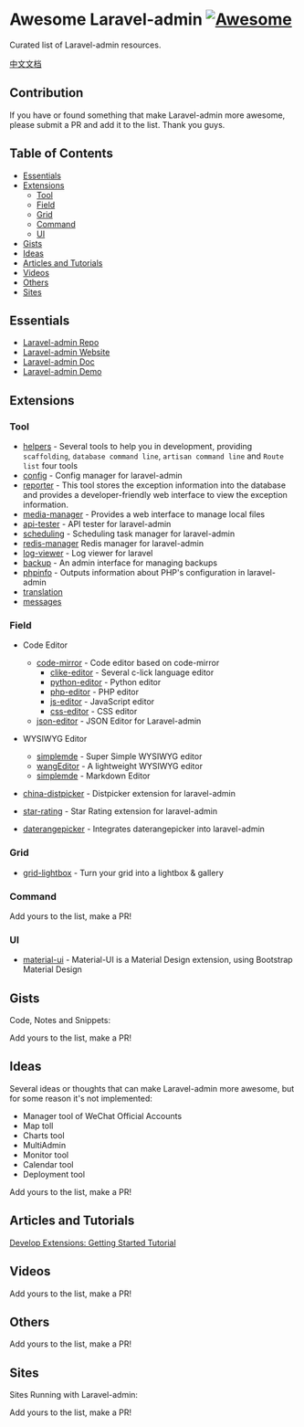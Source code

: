 # Awesome Laravel-admin [![Awesome](https://cdn.rawgit.com/sindresorhus/awesome/d7305f38d29fed78fa85652e3a63e154dd8e8829/media/badge.svg)](https://github.com/sindresorhus/awesome)

Curated list of Laravel-admin resources.

[中文文档](README-CN.md)


## Contribution

If you have or found something that make Laravel-admin more awesome, please submit a PR and add it to the list. Thank you guys.

## Table of Contents

* [Essentials](#essentials)
* [Extensions](#extensions)
    * [Tool](#tool)
    * [Field](#field)
    * [Grid](#grid)
    * [Command](#command)
    * [UI](#ui)
* [Gists](#gists)
* [Ideas](#ideas)
* [Articles and Tutorials](#articles-and-tutorials)
* [Videos](#videos)
* [Others](#others)
* [Sites](#sites)

## Essentials
* [Laravel-admin Repo](https://github.com/z-song/laravel-admin)
* [Laravel-admin Website](http://laravel-admin.org)
* [Laravel-admin Doc](http://laravel-admin.org/docs)
* [Laravel-admin Demo](http://demo.laravel-admin.org)

## Extensions

### Tool

* [helpers](https://github.com/laravel-admin-extensions/helpers) - Several tools to help you in development, providing `scaffolding`, `database command line`, `artisan command line` and `Route list` four tools
* [config](https://github.com/laravel-admin-extensions/config) - Config manager for laravel-admin
* [reporter](https://github.com/laravel-admin-extensions/reporter) - This tool stores the exception information into the database and provides a developer-friendly web interface to view the exception information.
* [media-manager](https://github.com/laravel-admin-extensions/media-manager) - Provides a web interface to manage local files
* [api-tester](https://github.com/laravel-admin-extensions/api-tester) - API tester for laravel-admin
* [scheduling](https://github.com/laravel-admin-extensions/scheduling) - Scheduling task manager for laravel-admin
* [redis-manager](https://github.com/laravel-admin-extensions/redis-manager) Redis manager for laravel-admin
* [log-viewer](https://github.com/laravel-admin-extensions/log-viewer) - Log viewer for laravel
* [backup](https://github.com/laravel-admin-extensions/backup) - An admin interface for managing backups
* [phpinfo](https://github.com/laravel-admin-extensions/phpinfo) - Outputs information about PHP's configuration in laravel-admin
* [translation](https://github.com/laravel-admin-extensions/translation)
* [messages](https://github.com/laravel-admin-extensions/messages)

### Field

* Code Editor
   * [code-mirror](https://github.com/laravel-admin-extensions/code-mirror) - Code editor based on code-mirror
       * [clike-editor](https://github.com/laravel-admin-extensions/clike-editor) - Several c-lick language editor
       * [python-editor](https://github.com/laravel-admin-extensions/python-editor) - Python editor
       * [php-editor](https://github.com/laravel-admin-extensions/php-editor) - PHP editor
       * [js-editor](https://github.com/laravel-admin-extensions/js-editor) - JavaScript editor
       * [css-editor](https://github.com/laravel-admin-extensions/css-editor) - CSS editor
   * [json-editor](https://github.com/laravel-admin-extensions/json-editor) - JSON Editor for Laravel-admin
   
* WYSIWYG Editor
   * [simplemde](https://github.com/laravel-admin-extensions/simplemde) - Super Simple WYSIWYG editor
   * [wangEditor](https://github.com/laravel-admin-extensions/wangEditor) - A lightweight WYSIWYG editor
   * [simplemde](https://github.com/laravel-admin-extensions/simplemde) - Markdown Editor
   
* [china-distpicker](https://github.com/laravel-admin-extensions/china-distpicker) - Distpicker extension for laravel-admin
* [star-rating](https://github.com/laravel-admin-extensions/star-rating) - Star Rating extension for laravel-admin
* [daterangepicker](https://github.com/laravel-admin-extensions/daterangepicker) - Integrates daterangepicker into laravel-admin

### Grid

* [grid-lightbox](https://github.com/laravel-admin-extensions/grid-lightbox) - Turn your grid into a lightbox & gallery

### Command

Add yours to the list, make a PR!

### UI

* [material-ui](https://github.com/jxlwqq/material-ui) - Material-UI is a Material Design extension, using Bootstrap Material Design

## Gists

Code, Notes and Snippets:

Add yours to the list, make a PR!

## Ideas

Several ideas or thoughts that can make Laravel-admin more awesome, but for some reason it's not implemented:

* Manager tool of WeChat Official Accounts
* Map toll
* Charts tool
* MultiAdmin
* Monitor tool
* Calendar tool
* Deployment tool

Add yours to the list, make a PR!

## Articles and Tutorials

[Develop Extensions: Getting Started Tutorial](http://laravel-admin.org/docs/#/en/extension-development)

## Videos

Add yours to the list, make a PR!

## Others


Add yours to the list, make a PR!


## Sites

Sites Running with Laravel-admin:

Add yours to the list, make a PR!
